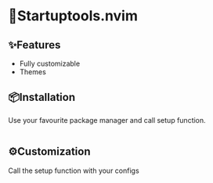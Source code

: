 # 🔧Startuptools.nvim

✨Features
--------

* Fully customizable
* Themes

📦Installation
------------
Use your favourite package manager and call setup function.
```lua
```

⚙️Customization
-------------
Call the setup function with your configs

```lua
```

